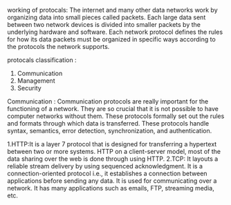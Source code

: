
working of protocals:
The internet and many other data networks work by organizing data into small pieces called packets. Each large data sent between two network devices is divided into smaller packets by the underlying hardware and software. Each network protocol defines the rules for how its data packets must be organized in specific ways according to the protocols the network supports.

protocals classification :
1.  Communication
2.  Management
3.  Security

Communication :
Communication protocols are really important for the functioning of a network. They are so crucial that it is not possible to have computer networks without them. These protocols formally set out the rules and formats through which data is transferred. These protocols handle syntax, semantics, error detection, synchronization, and authentication.

1.HTTP:It is a layer 7 protocol that is designed for transferring a hypertext between two or more systems. HTTP on a client-server model, most of the data sharing over the web is done through using HTTP.
2.TCP: It layouts a reliable stream delivery by using sequenced acknowledgment. It is a connection-oriented protocol i.e., it establishes a connection between applications before sending any data. It is used for communicating over a network. It has many applications such as emails, FTP, streaming media, etc.


